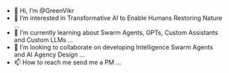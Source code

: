 - 👋 Hi, I’m @GreenVikr
- 👀 I’m interested in Transformative AI to Enable Humans Restoring Nature ...
- 🌱 I’m currently learning about Swarm Agents, GPTs, Custom Assistants and Custom LLMs ...
- 💞️ I’m looking to collaborate on developing Intelligence Swarm Agents and AI Agency Design ...
- 📫 How to reach me send me a PM ...

<!---
GreenVikr/GreenVikr is a ✨ special ✨ repository because its `README.md` (this file) appears on your GitHub profile.
You can click the Preview link to take a look at your changes.
--->
